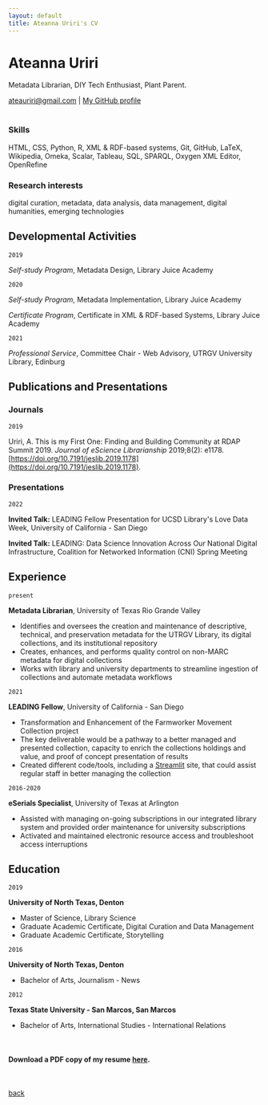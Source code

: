 ```yaml
---
layout: default
title: Ateanna Uriri's CV
---
```

# Ateanna Uriri
Metadata Librarian, DIY Tech Enthusiast, Plant Parent.

<div id="webaddress">
<a href="ateauriri@gmail.com">ateauriri@gmail.com</a>
| <a href="https://github.com/aouriri">My GitHub profile</a>
</div>

<br>


### Skills

HTML, CSS, Python, R, XML & RDF-based systems, Git, GitHub, LaTeX, Wikipedia, Omeka, Scalar, Tableau, SQL, SPARQL, Oxygen XML Editor, OpenRefine

### Research interests

digital curation, metadata, data analysis, data management, digital humanities, emerging technologies


## Developmental Activities

`2019`

*Self-study Program*, Metadata Design, Library Juice Academy

`2020`

*Self-study Program*, Metadata Implementation, Library Juice Academy

*Certificate Program*, Certificate in XML & RDF-based Systems, Library Juice Academy

`2021`

*Professional Service*, Committee Chair - Web Advisory, UTRGV University Library, Edinburg


## Publications and Presentations

### Journals

`2019`

Uriri, A. This is my First One: Finding and Building Community at RDAP Summit 2019. *Journal of eScience Librarianship* 2019;8(2): e1178. [https://doi.org/10.7191/jeslib.2019.1178](https://doi.org/10.7191/jeslib.2019.1178).

### Presentations

`2022`

**Invited Talk:** LEADING Fellow Presentation for UCSD Library's Love Data Week, University of California - San Diego

**Invited Talk:** LEADING: Data Science Innovation Across Our National Digital Infrastructure, Coalition for Networked Information (CNI) Spring Meeting


## Experience

`present`

__Metadata Librarian__, University of Texas Rio Grande Valley

- Identifies and oversees the creation and maintenance of descriptive, technical, and preservation metadata for the UTRGV Library, its digital collections, and its institutional repository
- Creates, enhances, and performs quality control on non-MARC metadata for digital collections
- Works with library and university departments to streamline ingestion of collections and automate metadata workflows

`2021`

__LEADING Fellow__, University of California - San Diego

- Transformation and Enhancement of the Farmworker Movement Collection project
- The key deliverable would be a pathway to a better managed and presented collection, capacity to enrich the collections holdings and value, and proof of concept presentation of results
- Created different code/tools, including a [Streamlit](https://share.streamlit.io/aouriri/pytranscriber/main) site, that could assist regular staff in better managing the collection

`2016-2020`

__eSerials Specialist__, University of Texas at Arlington

- Assisted with managing on-going subscriptions in our integrated library system and provided order maintenance for university subscriptions
- Activated and maintained electronic resource access and troubleshoot access interruptions

## Education

`2019`

__University of North Texas, Denton__

- Master of Science, Library Science
- Graduate Academic Certificate, Digital Curation and Data Management
- Graduate Academic Certificate, Storytelling

`2016`

__University of North Texas, Denton__

- Bachelor of Arts, Journalism - News

`2012`

__Texas State University - San Marcos, San Marcos__

- Bachelor of Arts, International Studies - International Relations

<br>

#### Download a PDF copy of my resume [here](https://aouriri.github.io/assets/resume.pdf).

<br>


[back](./)
